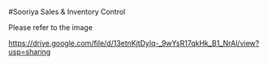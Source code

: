 #Sooriya Sales & Inventory Control

Please refer to the image

https://drive.google.com/file/d/13etnKjtDylq-_9wYsR17qkHk_B1_NrAl/view?usp=sharing
